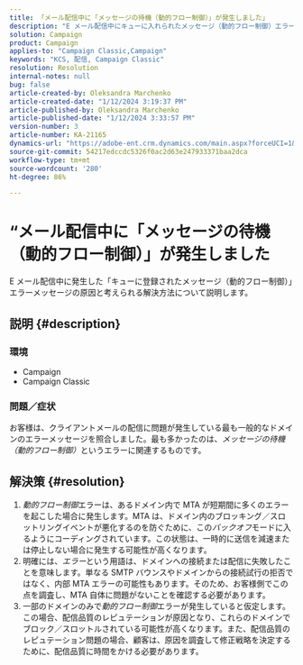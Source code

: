 ```yaml
---
title: 「メール配信中に「メッセージの待機（動的フロー制御）」が発生しました」
description: "E メール配信中にキューに入れられたメッセージ（動的フロー制御）エラーを解決する"
solution: Campaign
product: Campaign
applies-to: "Campaign Classic,Campaign"
keywords: "KCS, 配信, Campaign Classic"
resolution: Resolution
internal-notes: null
bug: false
article-created-by: Oleksandra Marchenko
article-created-date: "1/12/2024 3:19:37 PM"
article-published-by: Oleksandra Marchenko
article-published-date: "1/12/2024 3:33:57 PM"
version-number: 3
article-number: KA-21165
dynamics-url: "https://adobe-ent.crm.dynamics.com/main.aspx?forceUCI=1&pagetype=entityrecord&etn=knowledgearticle&id=c1d08afc-5db1-ee11-a569-6045bd006b4b"
source-git-commit: 54217edccdc5326f0ac2d63e247933371baa2dca
workflow-type: tm+mt
source-wordcount: '280'
ht-degree: 86%

---
```


# “メール配信中に「メッセージの待機（動的フロー制御）」が発生しました


E メール配信中に発生した「キューに登録されたメッセージ（動的フロー制御）」エラーメッセージの原因と考えられる解決方法について説明します。

## 説明 {#description}


### <b>環境</b>

- Campaign
- Campaign Classic




### <b>問題／症状</b>

お客様は、クライアントメールの配信に問題が発生している最も一般的なドメインのエラーメッセージを照合しました。最も多かったのは、*メッセージの待機（動的フロー制御）*&#x200B;というエラーに関連するものです。


## 解決策 {#resolution}


1. *動的フロー制御*&#x200B;エラーは、あるドメイン内で MTA が短期間に多くのエラーを起こした場合に発生します。MTA は、ドメイン内のブロッキング／スロットリングイベントが悪化するのを防ぐために、この&#x200B;*バックオフ*&#x200B;モードに入るようにコーディングされています。この状態は、一時的に送信を減速または停止しない場合に発生する可能性が高くなります。
2. 明確には、*エラー*&#x200B;という用語は、ドメインへの接続または配信に失敗したことを意味します。単なる SMTP バウンスやドメインからの接続試行の拒否ではなく、内部 MTA エラーの可能性もあります。そのため、お客様側でこの点を調査し、MTA 自体に問題がないことを確認する必要があります。
3. 一部のドメインのみで&#x200B;*動的フロー制御*&#x200B;エラーが発生していると仮定します。この場合、配信品質のレピュテーションが原因となり、これらのドメインでブロック／スロットルされている可能性が高くなります。また、配信品質のレピュテーション問題の場合、顧客は、原因を調査して修正戦略を決定するために、配信品質に時間をかける必要があります。

